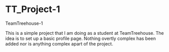 # TT_Project-1
TeamTreehouse-1

This is a simple project that I am doing as a student at TeamTreehouse. The idea is to set up a basic profile page. 
Nothing overtly complex has been added nor is anything complex apart of the project.
